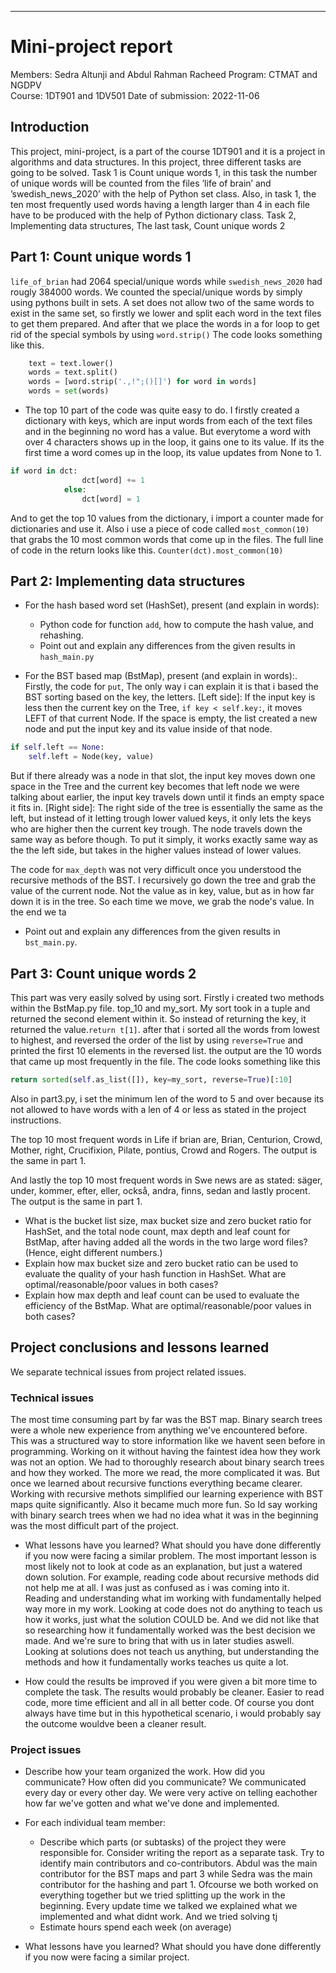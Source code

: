 ************************

# Mini-project report 
Members: Sedra Altunji and Abdul Rahman Racheed
Program: CTMAT and NGDPV	
Course: 1DT901 and 1DV501
Date of submission: 2022-11-06

## Introduction  

This project, mini-project, is a part of the course 1DT901 and it is a project in algorithms and data structures. In this project, three different tasks are going to be solved. Task 1 is Count unique words 1, in this task the number of unique words will be counted from the files ’life of brain’ and ’swedish_news_2020’ with the help of Python set class. Also, in task 1, the ten most frequently used words having a length larger than 4 in each file have to be produced with the help of Python dictionary class. 
Task 2, Implementing data structures, 
The last task, Count unique words 2

## Part 1: Count unique words 1
``life_of_brian`` had 2064 special/unique words while  ``swedish_news_2020`` had rougly 384000 words. We counted the special/unique words by simply using pythons built in sets. A set does not allow two of the same words to exist in the same set, so firstly we lower and split each word in the text files to get them prepared. And after that we place the words in a for loop to get rid of the special symbols by using ```word.strip()```
The code looks something like this.
```python
    text = text.lower()               
    words = text.split()                  
    words = [word.strip('.,!";()[]') for word in words]        
    words = set(words)
```
- The top 10 part of the code was quite easy to do. I firstly created a dictionary with keys, which are input words from each of the text files and in the beginning no word has a value. But everytome a word with over 4 characters shows up in the loop, it gains one to its value. If its the first time a word comes up in the loop, its value updates from None to 1.
```python
if word in dct:
                dct[word] += 1   
            else:
                dct[word] = 1
```
 And to get the top 10 values from the dictionary, i import a counter made for dictionaries and use it. Also i use a piece of code called ```most_common(10)``` that grabs the 10 most common words that come up in the files. The full line of code in the return looks like this. 
```Counter(dct).most_common(10)```

## Part 2: Implementing data structures
- For the hash based word set (HashSet), present (and explain in words):
 	* Python code for function ``add``, how to compute the hash value, and rehashing.
 	* Point out and explain any differences from the given results in ``hash_main.py``
 	
- For the BST based map (BstMap), present (and explain in words):.
Firstly, the code for ``put``, The only way i can explain it is that i based the BST sorting based on the key, the letters. 
[Left side]: If the input key is less then the current key on the Tree, ```if key < self.key:```, it moves LEFT of that current Node. If the space is empty, the list created a new node and put the input key and its value inside of that node. 
```python
if self.left == None:
    self.left = Node(key, value)
```
But if there already was a node in that slot, the input key moves down one space in the Tree and the current key becomes that left node we were talking about earlier, the input key travels down until it finds an empty space it fits in. 
[Right side]: The right side of the tree is essentially the same as the left, but instead of it letting trough lower valued keys, it only lets the keys who are higher then the current key trough. The node travels down the same way as before though. To put it simply, it works exactly same way as the the left side, but takes in the higher values instead of lower values.

The code for ``max_depth`` was not very difficult once you understood the recursive methods of the BST. I recursively go down the tree and grab the value of the current node. Not the value as in key, value, but as in how far down it is in the tree. So each time we move, we grab the node's value.
In the end we ta
* Point out and explain any differences from the given results in ``bst_main.py``.

## Part 3: Count unique words 2

This part was very easily solved by using sort. Firstly i created two methods within the BstMap.py file. top_10 and my_sort. My sort took in a tuple and returned the second element within it. So instead of returning the key, it returned the value.```return t[1]```. after that i sorted all the words from lowest to highest, and reversed the order of the list by using ```reverse=True``` and printed the first 10 elements in the reversed list. the output are the 10 words that came up most frequently in the file.
The code looks something like this
```python
return sorted(self.as_list([]), key=my_sort, reverse=True)[:10]
```
Also in part3.py, i set the minimum len of the word to 5 and over because its not allowed to have words with a len of 4 or less as stated in the project instructions. 

The top 10 most frequent words in Life if brian are, Brian, Centurion, Crowd, Mother, right, Crucifixion, Pilate, pontius, Crowd and Rogers. The output is the same in part 1.

And lastly the top 10 most frequent words in Swe news are as stated: säger, under, kommer, efter, eller, också, andra, finns, sedan and lastly procent. The output is the same in part 1.

* What is the bucket list size, max bucket size and zero bucket ratio for HashSet, and the total node count, max depth and leaf count for BstMap, after having added all the words in the two large word files? (Hence, eight different numbers.)
* Explain how max bucket size and zero bucket ratio can be used to evaluate the quality of your hash function in HashSet. What are optimal/reasonable/poor values in both cases?
* Explain how max depth and leaf count can be used to evaluate the efficiency of the BstMap. What are optimal/reasonable/poor values in both cases?


## Project conclusions and lessons learned
We separate technical issues from project related issues.
### Technical issues 
The most time consuming part by far was the BST map. Binary search trees were a whole new experience from anything we've encountered before. This was a structured way to store information like we havent seen before in programming. Working on it without having the faintest idea how they work was not an option. We had to thoroughly research about binary search trees and how they worked. The more we read, the more complicated it was. But once we learned about recursive functions everything became clearer. Working with recursive methots simplified our learning experience with BST maps quite significantly. Also it became much more fun. So Id say working with binary search trees when we had no idea what it was in the beginning was the most difficult part of the project.

- What lessons have you learned? What should you have done differently if you now were facing a similar problem.
The most important lesson is most likely not to look at code as an explanation, but just a watered down solution. For example, reading code about recursive methods did not help me at all. I was just as confused as i was coming into it. 
Reading and understanding what im working with fundamentally helped way more in my work. Looking at code does not do anything to teach us how it works, just what the solution COULD be. And we did not like that so researching how it fundamentally worked was the best decision we made. And we're sure to bring that with us in later studies aswell. Looking at solutions does not teach us anything, but understanding the methods and how it fundamentally works teaches us quite a lot.

- How could the results be improved if you were given a bit more time to complete the task.
The results would probably be cleaner. Easier to read code, more time efficient and all in all better code. Of course you dont always have time but in this hypothetical scenario, i would probably say the outcome wouldve been a cleaner result.

### Project issues
- Describe how your team organized the work. How did you communicate? How often did you communicate?
We communicated every day or every other day. We were very active on telling eachother how far we've gotten and what we've done and implemented.

- For each individual team member: 
 	* Describe which parts (or subtasks) of the project they were responsible for. Consider writing the report as a separate task. Try to identify main contributors and co-contributors.
	Abdul was the main contributor for the BST maps and part 3 while Sedra was the main contributor for the hashing and part 1. Ofcourse we both worked on everything together but we tried splitting up the work in the beginning. Every update time we talked we explained what we implemented and what didnt work. And we tried solving tj
 	* Estimate hours spend each week (on average)
 - What lessons have you learned? What should you have done differently if you now were facing a similar project.
